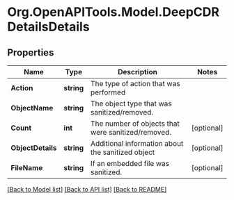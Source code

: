 
# Org.OpenAPITools.Model.DeepCDRDetailsDetails

## Properties

Name | Type | Description | Notes
------------ | ------------- | ------------- | -------------
**Action** | **string** | The type of action that was performed | 
**ObjectName** | **string** | The object type that was sanitized/removed. | 
**Count** | **int** | The number of objects that were sanitized/removed. | [optional] 
**ObjectDetails** | **string** | Additional information about the sanitized object | [optional] 
**FileName** | **string** | If an embedded file was sanitized. | [optional] 

[[Back to Model list]](../README.md#documentation-for-models)
[[Back to API list]](../README.md#documentation-for-api-endpoints)
[[Back to README]](../README.md)

